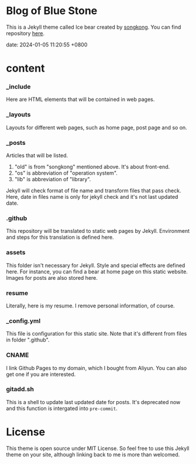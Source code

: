 # Blog of Blue Stone

This is a Jekyll theme called Ice bear created by [songkong](https://github.com/songkong). You can find repository [here](https://github.com/songkong/Blog).

date:   2024-01-05 11:20:55 +0800

# content

### _include

Here are HTML elements that will be contained in web pages.

### _layouts

Layouts for different web pages, such as home page, post page and so on.

### _posts

Articles that will be listed.

1. "old" is from "songkong" mentioned above. It's about front-end.
2. "os" is abbreviation of "operation system".
3. "lib" is abbreviation of "library".

Jekyll will check format of file name and transform files that pass check. Here, date in files name is only for jekyll check and it's not last updated date.

### .github

This repository will be translated to static web pages by Jekyll. Environment and steps for this translation is defined here.

### assets

This folder isn't necessary for Jekyll. Style and special effects are defined here. For instance, you can find a bear at home page on this static website. Images for posts are also stored here.

### resume

Literally, here is my resume. I remove personal information, of course.

### _config.yml

This file is configuration for this static site. Note that it's different from files in folder ".github".

### CNAME

I link Github Pages to my domain, which I bought from Aliyun. You can also get one if you are interested.

### gitadd.sh

This is a shell to update last updated date for posts. It's deprecated now and this function is intergated into `pre-commit`.

# License

This theme is open source under MIT License. So feel free to use this Jekyll theme on your site, although linking back to me is more than welcomed.
